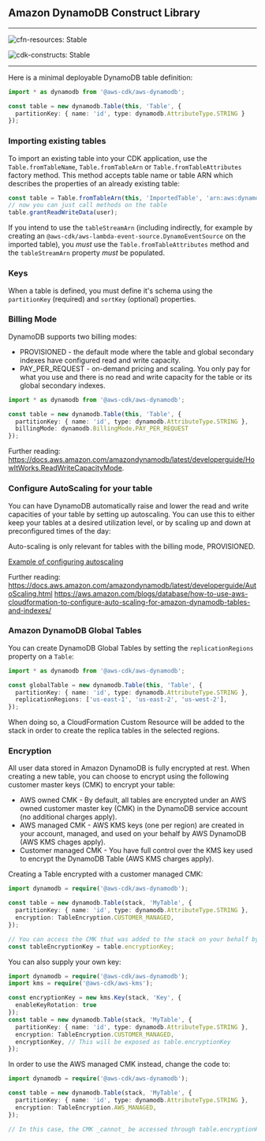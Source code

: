 ## Amazon DynamoDB Construct Library
<!--BEGIN STABILITY BANNER-->
---

![cfn-resources: Stable](https://img.shields.io/badge/cfn--resources-stable-success.svg?style=for-the-badge)

![cdk-constructs: Stable](https://img.shields.io/badge/cdk--constructs-stable-success.svg?style=for-the-badge)

---
<!--END STABILITY BANNER-->

Here is a minimal deployable DynamoDB table definition:

```ts
import * as dynamodb from '@aws-cdk/aws-dynamodb';

const table = new dynamodb.Table(this, 'Table', {
  partitionKey: { name: 'id', type: dynamodb.AttributeType.STRING }
});
```

### Importing existing tables

To import an existing table into your CDK application, use the `Table.fromTableName`, `Table.fromTableArn` or `Table.fromTableAttributes`
factory method. This method accepts table name or table ARN which describes the properties of an already
existing table:

```ts
const table = Table.fromTableArn(this, 'ImportedTable', 'arn:aws:dynamodb:us-east-1:111111111:table/my-table');
// now you can just call methods on the table
table.grantReadWriteData(user);
```

If you intend to use the `tableStreamArn` (including indirectly, for example by creating an
`@aws-cdk/aws-lambda-event-source.DynamoEventSource` on the imported table), you *must* use the
`Table.fromTableAttributes` method and the `tableStreamArn` property *must* be populated.

### Keys

When a table is defined, you must define it's schema using the `partitionKey`
(required) and `sortKey` (optional) properties.

### Billing Mode

DynamoDB supports two billing modes:
* PROVISIONED - the default mode where the table and global secondary indexes have configured read and write capacity.
* PAY_PER_REQUEST - on-demand pricing and scaling. You only pay for what you use and there is no read and write capacity for the table or its global secondary indexes.

```ts
import * as dynamodb from '@aws-cdk/aws-dynamodb';

const table = new dynamodb.Table(this, 'Table', {
  partitionKey: { name: 'id', type: dynamodb.AttributeType.STRING },
  billingMode: dynamodb.BillingMode.PAY_PER_REQUEST
});
```

Further reading:
https://docs.aws.amazon.com/amazondynamodb/latest/developerguide/HowItWorks.ReadWriteCapacityMode.

### Configure AutoScaling for your table

You can have DynamoDB automatically raise and lower the read and write capacities
of your table by setting up autoscaling. You can use this to either keep your
tables at a desired utilization level, or by scaling up and down at preconfigured
times of the day:

Auto-scaling is only relevant for tables with the billing mode, PROVISIONED.

[Example of configuring autoscaling](test/integ.autoscaling.lit.ts)

Further reading:
https://docs.aws.amazon.com/amazondynamodb/latest/developerguide/AutoScaling.html
https://aws.amazon.com/blogs/database/how-to-use-aws-cloudformation-to-configure-auto-scaling-for-amazon-dynamodb-tables-and-indexes/

### Amazon DynamoDB Global Tables

You can create DynamoDB Global Tables by setting the `replicationRegions` property on a `Table`:

```ts
import * as dynamodb from '@aws-cdk/aws-dynamodb';

const globalTable = new dynamodb.Table(this, 'Table', {
  partitionKey: { name: 'id', type: dynamodb.AttributeType.STRING },
  replicationRegions: ['us-east-1', 'us-east-2', 'us-west-2'],
});
```

When doing so, a CloudFormation Custom Resource will be added to the stack in order to create the replica tables in the
selected regions.

### Encryption

All user data stored in Amazon DynamoDB is fully encrypted at rest. When creating a new table, you can choose to encrypt using the following customer master keys (CMK) to encrypt your table:
* AWS owned CMK - By default, all tables are encrypted under an AWS owned customer master key (CMK) in the DynamoDB service account (no additional charges apply).
* AWS managed CMK - AWS KMS keys (one per region) are created in your account, managed, and used on your behalf by AWS DynamoDB (AWS KMS chages apply).
* Customer managed CMK - You have full control over the KMS key used to encrypt the DynamoDB Table (AWS KMS charges apply).

Creating a Table encrypted with a customer managed CMK:

```ts
import dynamodb = require('@aws-cdk/aws-dynamodb');

const table = new dynamodb.Table(stack, 'MyTable', {
  partitionKey: { name: 'id', type: dynamodb.AttributeType.STRING },
  encryption: TableEncryption.CUSTOMER_MANAGED,
});

// You can access the CMK that was added to the stack on your behalf by the Table construct via:
const tableEncryptionKey = table.encryptionKey;
```

You can also supply your own key:

```ts
import dynamodb = require('@aws-cdk/aws-dynamodb');
import kms = require('@aws-cdk/aws-kms');

const encryptionKey = new kms.Key(stack, 'Key', {
  enableKeyRotation: true
});
const table = new dynamodb.Table(stack, 'MyTable', {
  partitionKey: { name: 'id', type: dynamodb.AttributeType.STRING },
  encryption: TableEncryption.CUSTOMER_MANAGED,
  encryptionKey, // This will be exposed as table.encryptionKey
});
```

In order to use the AWS managed CMK instead, change the code to:

```ts
import dynamodb = require('@aws-cdk/aws-dynamodb');

const table = new dynamodb.Table(stack, 'MyTable', {
  partitionKey: { name: 'id', type: dynamodb.AttributeType.STRING },
  encryption: TableEncryption.AWS_MANAGED,
});

// In this case, the CMK _cannot_ be accessed through table.encryptionKey.
```
